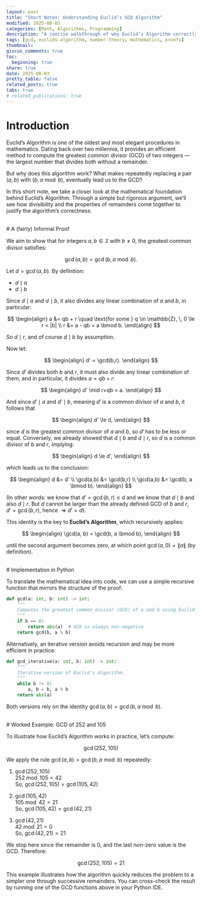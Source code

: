```yaml
---
layout: post
title: "Short Notes: Understanding Euclid’s GCD Algorithm"
modified: 2025-08-03
categories: [Math, Algorithms, Programming]
description: "A concise walkthrough of why Euclid’s Algorithm correctly computes the greatest common divisor (GCD), using basic properties of divisibility and remainders."
tags: [gcd, euclids-algorithm, number-theory, mathematics, proofs]
thumbnail:
giscus_comments: true
toc:
  beginning: true
share: true
date: 2025-08-03
pretty_table: false
related_posts: true
tabs: true
# related_publications: true
---
```


# Introduction
Euclid’s Algorithm is one of the oldest and most elegant procedures in mathematics. Dating back over two millennia, it provides an efficient method to compute the greatest common divisor (GCD) of two integers — the largest number that divides both without a remainder.

But why does this algorithm work? What makes repeatedly replacing a pair $(a, b)$ with $(b, a \bmod b)$, eventually lead us to the GCD?

In this short note, we take a closer look at the mathematical foundation behind Euclid’s Algorithm. Through a simple but rigorous argument, we’ll see how divisibility and the properties of remainders come together to justify the algorithm’s correctness.

<br>
# A (fairly) Informal Proof

We aim to show that for integers $a, b \in \mathbb{Z}$ with $b \ne 0$, the greatest common divisor satisfies:

$$
\gcd(a, b) = \gcd(b, a \bmod b).
$$

Let $d = \gcd(a, b)$. By definition:

- $d \mid a$
- $d \mid b$

Since $d \mid a$ and $d \mid b$, it also divides any linear combination of $a$ and $b$, in particular:

$$
\begin{align}
a &= qb + r \quad \text{for some } q \in \mathbb{Z}, \, 0 \le r < |b| \\
r &= a - qb = a \bmod b.
\end{align}
$$

So $d \mid r$, and of course $d \mid b$ by assumption.

Now let:

$$
\begin{align}
d' = \gcd(b,r).
\end{align}
$$

Since $d'$ divides both $b$ and $r$, it must also divide any linear combination of them, and in particular, it divides $a = qb + r$:

$$
\begin{align}
d' \mid r+qb = a.
\end{align}
$$

And since $d' \mid a$ and $d' \mid b$, meaning $d'$ is a common divisor of $a$ and $b$, it follows that

$$
\begin{align}
d' \le d,
\end{align}
$$


since $d$ is the greatest common divisor of $a$ and $b$, so $d'$ has to be less or equal.
Conversely, we already showed that $d \mid b$ and $d \mid r$, so $d$ is a common divisor of $b$ and $r$, implying:

$$
\begin{align}
d \le d',
\end{align}
$$

which leads us to the conclusion:

$$
\begin{align}
d &= d' \\
\gcd(a,b) &= \gcd(b,r) \\
\gcd(a,b) &= \gcd(b, a \bmod b).
\end{align}
$$

(In other words: we know that $d' = \gcd(b, r) \le d$ and we know that $d \mid b$ and also $d \mid r$. But $d$ cannot be larger than the already defined GCD of $b$ and $r$, $d' = \gcd(b, r)$, hence $\Rightarrow d'=d$).

This identity is the key to **Euclid’s Algorithm**, which recursively applies:

$$
\begin{align}
\gcd(a, b) = \gcd(b, a \bmod b),
\end{align}
$$

until the second argument becomes zero, at which point $\gcd(a, 0) = \| a \|$ (by definition).

<br>
# Implementation in Python

To translate the mathematical idea into code, we can use a simple recursive function that mirrors the structure of the proof:

```python
def gcd(a: int, b: int) -> int:
    """
    Computes the greatest common divisor (GCD) of a and b using Euclid's Algorithm.
    """
    if b == 0:
        return abs(a)  # GCD is always non-negative
    return gcd(b, a % b)
```

Alternatively, an iterative version avoids recursion and may be more efficient in practice:

```python
def gcd_iterative(a: int, b: int) -> int:
    """
    Iterative version of Euclid's Algorithm.
    """
    while b != 0:
        a, b = b, a % b
    return abs(a)
```

Both versions rely on the identity $\gcd(a, b) = \gcd(b, a \bmod b)$.

<br>
# Worked Example: GCD of 252 and 105

To illustrate how Euclid’s Algorithm works in practice, let’s compute:

$$
\gcd(252, 105)
$$

We apply the rule $\gcd(a, b) = \gcd(b, a \bmod b)$ repeatedly:

1. $\gcd(252, 105)$  
   $252 \bmod 105 = 42$  
   So, $\gcd(252, 105) = \gcd(105, 42)$

2. $\gcd(105, 42)$  
   $105 \bmod 42 = 21$  
   So, $\gcd(105, 42) = \gcd(42, 21)$

3. $\gcd(42, 21)$  
   $42 \bmod 21 = 0$  
   So, $\gcd(42, 21) = 21$

We stop here since the remainder is 0, and the last non-zero value is the GCD. Therefore:

$$
\gcd(252, 105) = 21
$$

This example illustrates how the algorithm quickly reduces the problem to a simpler one through successive remainders. You can cross-check the result by running one of the GCD functions above in your Python IDE.
